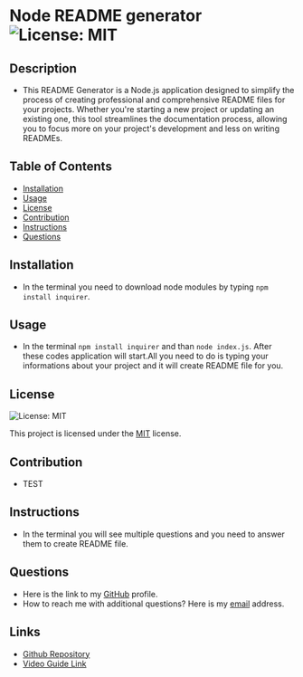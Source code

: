 
  # Node README generator ![License: MIT](https://img.shields.io/badge/License-MIT-yellow.svg)

  ## Description
  * This README Generator is a Node.js application designed to simplify the process of creating professional and comprehensive README files for your projects. Whether you're starting a new project or updating an existing one, this tool streamlines the documentation process, allowing you to focus more on your project's development and less on writing READMEs.

  ## Table of Contents
  * [Installation](#installation)
  * [Usage](#usage)
  * [License](#license)
  * [Contribution](#contribution)
  * [Instructions](#instructions)
  * [Questions](#questions)
  
  ## Installation
  * In the terminal you need to download node modules by typing ```npm install inquirer```.

  ## Usage
  * In the terminal ```npm install inquirer``` and than ```node index.js```. After these codes application will start.All you need to do is typing your informations about your project and it will create README file for you.

  
  ## License
    
![License: MIT](https://img.shields.io/badge/License-MIT-yellow.svg)

  This project is licensed under the [MIT](https://opensource.org/licenses/MIT) license.

  ## Contribution
  * TEST

  ## Instructions
  * In the terminal you will see multiple questions and you need to answer them to create README file.

  ## Questions
  * Here is the link to my [GitHub](https://github.com/veyselarslan12) profile.
  * How to reach me with additional questions? Here is my [email](veysel.arslan1288@gmail.com) address.

  ## Links
  * [Github Repository](https://github.com/veyselarslan12/readme-generator-nodejs)
  * [Video Guide Link](https://drive.google.com/file/d/1N9_uLa2hNPxU9CjFdX9p8-b-oP0bppJz/view)